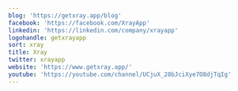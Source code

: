 ```yaml
---
blog: 'https://getxray.app/blog'
facebook: 'https://facebook.com/XrayApp'
linkedin: 'https://linkedin.com/company/xrayapp'
logohandle: getxrayapp
sort: xray
title: Xray
twitter: xrayapp
website: 'https://www.getxray.app/'
youtube: 'https://youtube.com/channel/UCjuX_28bJciXye7O8djTqIg'
---
```

